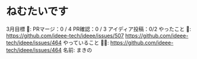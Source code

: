 # ねむたいです

3月目標 🚀: PRマージ：0 / 4
PR確認：0 / 3
アイディア投稿：0/2
やったこと 📝: https://github.com/ideee-tech/ideee/issues/507
https://github.com/ideee-tech/ideee/issues/464
やっていること 🏃‍♂️: https://github.com/ideee-tech/ideee/issues/464
名前: まきの